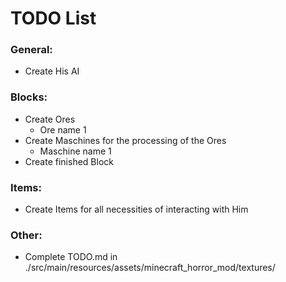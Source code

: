 # TODO List

### General:
 - Create His AI

### Blocks:
 - Create Ores
   - Ore name 1
 - Create Maschines for the processing of the Ores
   - Maschine name 1
 - Create finished Block

### Items:
 - Create Items for all necessities of interacting with Him

### Other:
 - Complete TODO.md in ./src/main/resources/assets/minecraft_horror_mod/textures/